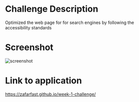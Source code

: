 # Challenge Description

Optimized the web page for for search engines by following the accessibility standards



# Screenshot

![screenshot](url "https://i.ibb.co/HgfW07w/screenshot.png")



# Link to application

https://zafarfast.github.io/week-1-challenge/

